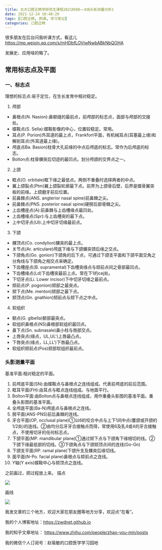 ```yaml
---
title: 北大口腔正畸学研究生课程2021秋08——X线头影测量分析1
date: 2021-12-24 10:48:29
tags: [口腔正畸, 网课, 学习笔记]
categories: 口腔正畸
---
```

很多朋友在后台问我听课方式，看这儿
https://mp.weixin.qq.com/s/mHDbfLOVjwNwbABkNbQOHA

发展史、应用啥的略了。

## 常用标志点及平面
### 一、标志点
理想的标志点:易于定位，在生长发育中相对稳定。
1. 颅部
- 鼻根点(N. Nasion):鼻额缝的最前点，前颅部的标志点，面部与颅部的交接处。
- 蝶鞍点(S. Sella):蝶鞍影像的中心，位置较稳定。常用。
- 耳点(P. Porion)外耳道的最上点，Frankfort平面，有机械耳点(耳塞最上缘)和解剖耳点(外耳道最上缘)。
- 颅底点Ba. Basion)枕骨大孔前缘的中点后颅底的标志。常作为后颅底的标志。
- Bolton点:枕骨髁突后切迹的最凹点。划分颅颌的交界点之一。
2. 上颌
- 眶点(O. orbitale)眶下缘之最低点。两侧不重叠时选择两者的中点。
- 翼上颌裂点(Ptm)翼上颌裂轮廓最下点。前界为上颌骨后壁，后界是蝶骨翼突板的前缘。上颌磨牙前后位置。
- 前鼻棘点(ANS. angterior nasal spine)前鼻棘之尖。
- 前鼻棘点(PNS. posterior nasal spine)硬腭后部骨棘之尖。
- 上齿槽座点(A):前鼻棘与上齿槽缘点最凹处。
- 上齿槽缘点(Spr):与上齿槽突的最下点。
- 上中切牙点(UI):上中切牙切缘最前点。
3. 下颌
- 髁顶点(Co. condylion)髁突的最上点。
- 关节点(Ar. articulare)颅底下缘与下颌髁突颈后缘之交点。
- 下颌角点(Go. gonion)下颌角的后下点，可通过下颌支平面和下颌平面交角之分角线与下颌角之相交点来确定。
- 下齿槽座点(B. supramental)下齿槽突缘点与颏前点间之骨部最凹点。
- 下齿槽缘点(Ld)下齿槽突最前上点。常在下1的cej处。
- 下切牙点(Li. Lower incisor)下中切牙切缘之最前点。
- 颏前点(P. pogonion)颏部之最突点。
- 颏下点(Me. menton)颏部之最下点。
- 颏顶点(Gn. gnathion)颏前点与颏下点之中点。
4. 软组织
- 额点(G. glbella)额部最突点。
- 软组织鼻根点(NS)鼻根部软组织最凹点。
- 鼻下点(Sn. subnasale)鼻小柱与唇部交点。
- 上唇突点(缘点，UL,UL')上唇最凸点。
- 下唇突点(缘点，LL,LL')下唇最凸点。
- 软组织颏前点(Pos)颏部软组织最前点。

### 头影测量平面
基准平面:相对稳定的平面。
1. 前颅底平面(SN):由蝶鞍点与鼻根点之连线组成。代表前颅底的前后范围。
2. 眶耳平面(FH):由耳点与眶点连线组成。与地面平行。
3. Bolton平面:由Bolton点与鼻根点连线组成，用作重叠头影图的基准平面。重叠头影图的基准平面。
4. 全颅底平面(Ba-N)颅底点与鼻根点之连线。
5. 腭平面(ANS-PNS)前后鼻棘的连线。
6. 牙合平面(OP, occlusal plane)①以6的咬合中点与上下1间中点(覆颌或开颌的1/2处)的连线。②由均分后牙牙合接触点而得，常使用6及乳4或4的牙合接触点，不使用切牙的任何标志点。
7. 下颌平面(MP. mandibular plane)①通过颏下点与下颌角下缘相切的线。②下颌下缘最低部的切线。③下颌角点与下颌颏顶点间的连线(Go-Gn)
8. 下颌支平面(RP. ramal plane)下颌升支及髁突后缘切线。
9. 面平面(N-Po. facial plane)鼻根点与颏前点之连线。
10. Y轴(Y axis)蝶鞍中心与颏顶点之连线。

之前画过，把过程放上来。
描点

![](https://zymblog-1258069789.cos.ap-chengdu.myqcloud.com/blog0276-ty01/points.gif)

画线

![](https://zymblog-1258069789.cos.ap-chengdu.myqcloud.com/blog0276-ty01/plane.gif)



我发文章的三个地方，欢迎大家在朋友圈等地方分享，欢迎点“在看”。

我的个人博客地址：https://zwdnet.github.io

我的知乎文章地址： https://www.zhihu.com/people/zhao-you-min/posts

我的微信个人订阅号：赵瑜敏的口腔医学学习园地


